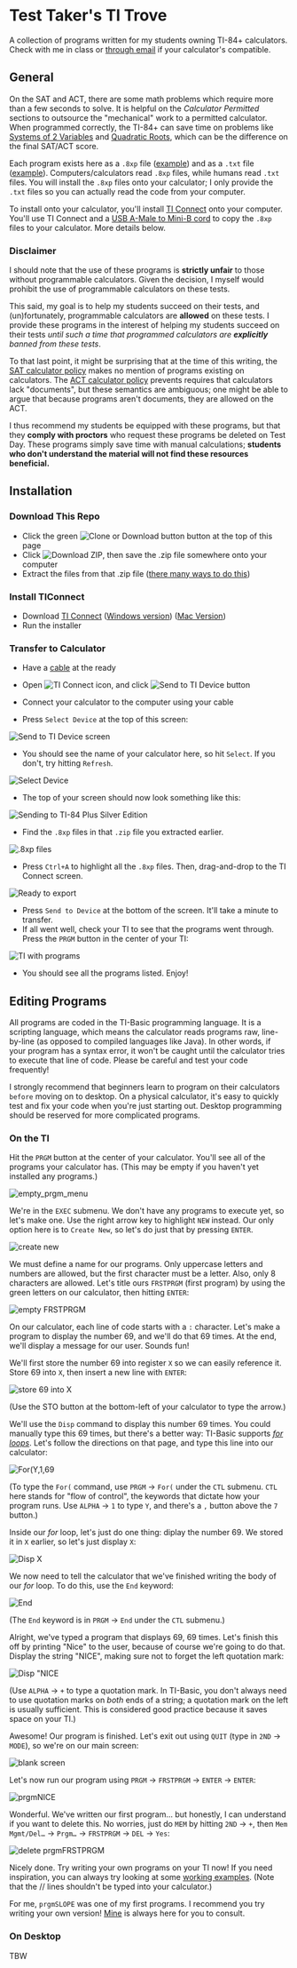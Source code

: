 # Test Taker's TI Trove
A collection of programs written for my students owning TI-84+ calculators. Check with me in class or [through email](mailto:ryan.villena@kaplan.com) if your calculator's compatible.

## General
On the SAT and ACT, there are some math problems which require more than a few seconds to solve. It is helpful on the _Calculator Permitted_ sections to outsource the "mechanical" work to a permitted calculator. When programmed correctly, the TI-84+ can save time on problems like [Systems of 2 Variables](https://github.com/RyanVillenaUCR/Test-Takers-TI-Trove/blob/bd715c6a50c9ac2ef77864290646df640d59d3cc/tests.txt#L43) and [Quadratic Roots](https://github.com/RyanVillenaUCR/Test-Takers-TI-Trove/blob/bd715c6a50c9ac2ef77864290646df640d59d3cc/tests.txt#L105), which can be the difference on the final SAT/ACT score.

Each program exists here as a `.8xp` file ([example](https://github.com/RyanVillenaUCR/Test-Takers-TI-Trove/blob/master/8xp/LINSYS3.8xp)) and as a `.txt` file ([example](https://github.com/RyanVillenaUCR/Test-Takers-TI-Trove/blob/master/src/LINSYS3.txt)). Computers/calculators read `.8xp` files, while humans read `.txt` files. You will install the `.8xp` files onto your calculator; I only provide the `.txt` files so you can actually read the code from your computer.

To install onto your calculator, you'll install [TI Connect](https://education.ti.com/en/products/computer-software/ti-connect-sw) onto your computer. You'll use TI Connect and a [USB A-Male to Mini-B cord](https://www.amazon.com/AmazonBasics-USB-2-0-Cable-Male/dp/B00NH11N5A) to copy the `.8xp` files to your calculator. More details below.

### Disclaimer
I should note that the use of these programs is **strictly unfair** to those without programmable calculators. Given the decision, I myself would prohibit the use of programmable calculators on these tests.

This said, my goal is to help my students succeed on their tests, and (un)fortunately, programmable calculators are **allowed** on these tests. I provide these programs in the interest of helping my students succeed on their tests _until such a time that programmed calculators are **explicitly** banned from these tests_.

To that last point, it might be surprising that at the time of this writing, the [SAT calculator policy](https://collegereadiness.collegeboard.org/sat/taking-the-test/calculator-policy) makes no mention of programs existing on calculators. The [ACT calculator policy](http://www.act.org/content/dam/act/unsecured/documents/ACT-calculator-policy.pdf) prevents requires that calculators lack "documents", but these semantics are ambiguous; one might be able to argue that because programs aren't documents, they are allowed on the ACT.

I thus recommend my students be equipped with these programs, but that they **comply with proctors** who request these programs be deleted on Test Day. These programs simply save time with manual calculations; **students who don't understand the material will not find these resources beneficial.**

## Installation
### Download This Repo
* Click the green ![Clone or Download button](https://user-images.githubusercontent.com/32404733/71463821-846e6500-276c-11ea-873d-ccef3b1fb602.png) button at the top of this page
* Click ![Download ZIP](https://user-images.githubusercontent.com/32404733/71463897-acf65f00-276c-11ea-937f-7df5f158f7ca.png), then save the .zip file somewhere onto your computer
* Extract the files from that .zip file ([there many ways to do this](https://lmgtfy.com/?q=extract+zip+file))

### Install TIConnect
* Download [TI Connect](https://education.ti.com/en/products/computer-software/ti-connect-sw) ([Windows version](https://education.ti.com/download/en/ed-tech/B59F6C83468C4574ABFEE93D2BC3F807/A885DD53BEC14496971FE5A42F1014CF/TI-Connect-4.0.0.218.exe)) ([Mac Version](https://education.ti.com/download/en/ed-tech/B59F6C83468C4574ABFEE93D2BC3F807/9BF7E4898EA043FB808873EE5D0267ED/TIConnect-4.1.15.dmg))
* Run the installer

### Transfer to Calculator
* Have a [cable](https://www.amazon.com/AmazonBasics-USB-2-0-Cable-Male/dp/B00NH11N5A) at the ready
* Open ![TI Connect icon](https://user-images.githubusercontent.com/32404733/71508870-1c884f00-283e-11ea-9b30-1b814cb5249b.png), and click ![Send to TI Device button](https://user-images.githubusercontent.com/32404733/71508935-535e6500-283e-11ea-9f27-0058517048ad.png)

* Connect your calculator to the computer using your cable
* Press `Select Device` at the top of this screen:

![Send to TI Device screen](https://user-images.githubusercontent.com/32404733/71508997-89034e00-283e-11ea-9fb4-6301824b6e0d.png)

* You should see the name of your calculator here, so hit `Select`. If you don't, try hitting `Refresh`.

![Select Device](https://user-images.githubusercontent.com/32404733/71509059-d1227080-283e-11ea-928b-c6f1ff72bb59.png)

* The top of your screen should now look something like this:

![Sending to TI-84 Plus Silver Edition](https://user-images.githubusercontent.com/32404733/71509137-1e064700-283f-11ea-9475-e6ece77d66e8.png)

* Find the `.8xp` files in that `.zip` file you extracted earlier.

![.8xp files](https://user-images.githubusercontent.com/32404733/71509298-b4d30380-283f-11ea-86e0-23140d6c3e3e.png)

* Press `Ctrl+A` to highlight all the `.8xp` files. Then, drag-and-drop to the TI Connect screen.

![Ready to export](https://user-images.githubusercontent.com/32404733/71509405-011e4380-2840-11ea-8c15-835267b9f4aa.png)

* Press `Send to Device` at the bottom of the screen. It'll take a minute to transfer.
* If all went well, check your TI to see that the programs went through. Press the `PRGM` button in the center of your TI:

![TI with programs](https://user-images.githubusercontent.com/32404733/71509634-de405f00-2840-11ea-9486-56ed80cd504e.png)

* You should see all the programs listed. Enjoy!

## Editing Programs

All programs are coded in the TI-Basic programming language. It is a scripting language, which means the calculator reads programs raw, line-by-line (as opposed to compiled languages like Java). In other words, if your program has a syntax error, it won't be caught until the calculator tries to execute that line of code. Please be careful and test your code frequently!

I strongly recommend that beginners learn to program on their calculators `before` moving on to desktop. On a physical calculator, it's easy to quickly test and fix your code when you're just starting out. Desktop programming should be reserved for more complicated programs.

### On the TI
Hit the `PRGM` button at the center of your calculator. You'll see all of the programs your calculator has. (This may be empty if you haven't yet installed any programs.)

![empty_prgm_menu](https://user-images.githubusercontent.com/32404733/71510456-dd5cfc80-2843-11ea-978a-f280d493c7d1.png)

We're in the `EXEC` submenu. We don't have any programs to execute yet, so let's make one. Use the right arrow key to highlight `NEW` instead. Our only option here is to `Create New`, so let's do just that by pressing `ENTER`.

![create new](https://user-images.githubusercontent.com/32404733/71510594-388eef00-2844-11ea-8fbc-ac7c882e527b.png)

We must define a name for our programs. Only uppercase letters and numbers are allowed, but the first character must be a letter. Also, only 8 characters are allowed. Let's title ours `FRSTPRGM` (first program) by using the green letters on our calculator, then hitting `ENTER`:

![empty FRSTPRGM](https://user-images.githubusercontent.com/32404733/71510774-dd113100-2844-11ea-93ef-d67bdfde7e2e.png)

On our calculator, each line of code starts with a `:` character. Let's make a program to display the number 69, and we'll do that 69 times. At the end, we'll display a message for our user. Sounds fun!

We'll first store the number 69 into register `X` so we can easily reference it. Store 69 into `X`, then insert a new line with `ENTER`:

![store 69 into X](https://user-images.githubusercontent.com/32404733/71511028-c0292d80-2845-11ea-9e09-b506a88e65d8.png)

(Use the STO button at the bottom-left of your calculator to type the arrow.)

We'll use the `Disp` command to display this number 69 times. You could manually type this 69 times, but there's a better way: TI-Basic supports [_for loops_](http://tibasicdev.wikidot.com/for). Let's follow the directions on that page, and type this line into our calculator:

![For(Y,1,69](https://user-images.githubusercontent.com/32404733/71511306-b8b65400-2846-11ea-9825-bfd15e11982b.png)

(To type the `For(` command, use `PRGM` → `For(` under the `CTL` submenu. `CTL` here stands for "flow of control", the keywords that dictate how your program runs. Use `ALPHA` → `1` to type `Y`, and there's a `,` button above the `7` button.)

Inside our _for_ loop, let's just do one thing: diplay the number 69. We stored it in `X` earlier, so let's just display `X`:

![Disp X](https://user-images.githubusercontent.com/32404733/71511417-26628000-2847-11ea-8f69-1183335fe197.png)

We now need to tell the calculator that we've finished writing the body of our _for_ loop. To do this, use the `End` keyword:

![End](https://user-images.githubusercontent.com/32404733/71511490-6de90c00-2847-11ea-9563-9609083b4adc.png)

(The `End` keyword is in `PRGM` → `End` under the `CTL` submenu.)

Alright, we've typed a program that displays 69, 69 times. Let's finish this off by printing "Nice" to the user, because of course we're going to do that. Display the string "NICE", making sure not to forget the left quotation mark:

![Disp "NICE](https://user-images.githubusercontent.com/32404733/71511777-5f4f2480-2848-11ea-8d5f-6756a5d6a3c9.png)

(Use `ALPHA` → `+` to type a quotation mark. In TI-Basic, you don't always need to use quotation marks on _both_ ends of a string; a quotation mark on the left is usually sufficient. This is considered good practice because it saves space on your TI.)

Awesome! Our program is finished. Let's exit out using `QUIT` (type in `2ND` → `MODE`), so we're on our main screen:

![blank screen](https://user-images.githubusercontent.com/32404733/71511871-b3f29f80-2848-11ea-8c22-a23586ee7f50.png)

Let's now run our program using `PRGM` → `FRSTPRGM` → `ENTER` → `ENTER`:

![prgmNICE](https://user-images.githubusercontent.com/32404733/71511955-0fbd2880-2849-11ea-8d0b-07cfe15333ef.gif)

Wonderful. We've written our first program... but honestly, I can understand if you want to delete this. No worries, just do `MEM` by hitting `2ND` → `+`, then `Mem Mgmt/Del…` → `Prgm…` → `FRSTPRGM` → `DEL` → `Yes`:

![delete prgmFRSTPRGM](https://user-images.githubusercontent.com/32404733/71512165-dafda100-2849-11ea-869b-74b8372c9e08.gif)

Nicely done. Try writing your own programs on your TI now! If you need inspiration, you can always try looking at some [working examples](https://github.com/RyanVillenaUCR/Test-Takers-TI-Trove/tree/master/src). (Note that the // lines shouldn't be typed into your calculator.)

For me, `prgmSLOPE` was one of my first programs. I recommend you try writing your own version! [Mine](https://github.com/RyanVillenaUCR/Test-Takers-TI-Trove/blob/b5fb17f1bcf037788b5cc86b61ef4b15f49f0532/src/SLOPE.txt#L1) is always here for you to consult.

### On Desktop
TBW
